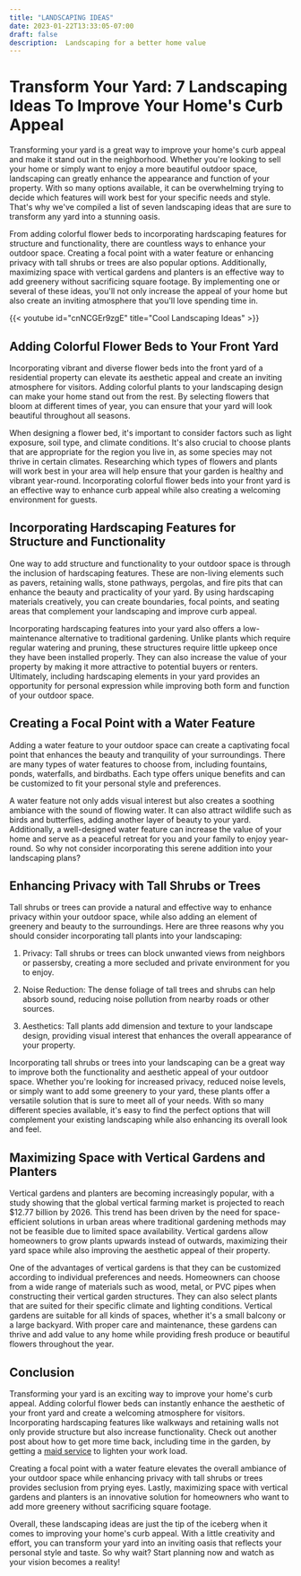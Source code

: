 ```yaml
---
title: "LANDSCAPING IDEAS"
date: 2023-01-22T13:33:05-07:00
draft: false
description:  Landscaping for a better home value
---
```


# Transform Your Yard: 7 Landscaping Ideas To Improve Your Home's Curb Appeal

Transforming your yard is a great way to improve your home's curb appeal and make it stand out in the neighborhood. Whether you're looking to sell your home or simply want to enjoy a more beautiful outdoor space, landscaping can greatly enhance the appearance and function of your property. With so many options available, it can be overwhelming trying to decide which features will work best for your specific needs and style. That's why we've compiled a list of seven landscaping ideas that are sure to transform any yard into a stunning oasis.

From adding colorful flower beds to incorporating hardscaping features for structure and functionality, there are countless ways to enhance your outdoor space. Creating a focal point with a water feature or enhancing privacy with tall shrubs or trees are also popular options. Additionally, maximizing space with vertical gardens and planters is an effective way to add greenery without sacrificing square footage. By implementing one or several of these ideas, you'll not only increase the appeal of your home but also create an inviting atmosphere that you'll love spending time in.

{{< youtube id="cnNCGEr9zgE" title="Cool Landscaping Ideas" >}}

## Adding Colorful Flower Beds to Your Front Yard

Incorporating vibrant and diverse flower beds into the front yard of a residential property can elevate its aesthetic appeal and create an inviting atmosphere for visitors. Adding colorful plants to your landscaping design can make your home stand out from the rest. By selecting flowers that bloom at different times of year, you can ensure that your yard will look beautiful throughout all seasons.

When designing a flower bed, it's important to consider factors such as light exposure, soil type, and climate conditions. It's also crucial to choose plants that are appropriate for the region you live in, as some species may not thrive in certain climates. Researching which types of flowers and plants will work best in your area will help ensure that your garden is healthy and vibrant year-round. Incorporating colorful flower beds into your front yard is an effective way to enhance curb appeal while also creating a welcoming environment for guests.

## Incorporating Hardscaping Features for Structure and Functionality

One way to add structure and functionality to your outdoor space is through the inclusion of hardscaping features. These are non-living elements such as pavers, retaining walls, stone pathways, pergolas, and fire pits that can enhance the beauty and practicality of your yard. By using hardscaping materials creatively, you can create boundaries, focal points, and seating areas that complement your landscaping and improve curb appeal.

Incorporating hardscaping features into your yard also offers a low-maintenance alternative to traditional gardening. Unlike plants which require regular watering and pruning, these structures require little upkeep once they have been installed properly. They can also increase the value of your property by making it more attractive to potential buyers or renters. Ultimately, including hardscaping elements in your yard provides an opportunity for personal expression while improving both form and function of your outdoor space.

## Creating a Focal Point with a Water Feature

Adding a water feature to your outdoor space can create a captivating focal point that enhances the beauty and tranquility of your surroundings. There are many types of water features to choose from, including fountains, ponds, waterfalls, and birdbaths. Each type offers unique benefits and can be customized to fit your personal style and preferences.

A water feature not only adds visual interest but also creates a soothing ambiance with the sound of flowing water. It can also attract wildlife such as birds and butterflies, adding another layer of beauty to your yard. Additionally, a well-designed water feature can increase the value of your home and serve as a peaceful retreat for you and your family to enjoy year-round. So why not consider incorporating this serene addition into your landscaping plans?

## Enhancing Privacy with Tall Shrubs or Trees

Tall shrubs or trees can provide a natural and effective way to enhance privacy within your outdoor space, while also adding an element of greenery and beauty to the surroundings. Here are three reasons why you should consider incorporating tall plants into your landscaping:

1. Privacy: Tall shrubs or trees can block unwanted views from neighbors or passersby, creating a more secluded and private environment for you to enjoy.

2. Noise Reduction: The dense foliage of tall trees and shrubs can help absorb sound, reducing noise pollution from nearby roads or other sources.

3. Aesthetics: Tall plants add dimension and texture to your landscape design, providing visual interest that enhances the overall appearance of your property.

Incorporating tall shrubs or trees into your landscaping can be a great way to improve both the functionality and aesthetic appeal of your outdoor space. Whether you're looking for increased privacy, reduced noise levels, or simply want to add some greenery to your yard, these plants offer a versatile solution that is sure to meet all of your needs. With so many different species available, it's easy to find the perfect options that will complement your existing landscaping while also enhancing its overall look and feel.

## Maximizing Space with Vertical Gardens and Planters

Vertical gardens and planters are becoming increasingly popular, with a study showing that the global vertical farming market is projected to reach $12.77 billion by 2026. This trend has been driven by the need for space-efficient solutions in urban areas where traditional gardening methods may not be feasible due to limited space availability. Vertical gardens allow homeowners to grow plants upwards instead of outwards, maximizing their yard space while also improving the aesthetic appeal of their property.

One of the advantages of vertical gardens is that they can be customized according to individual preferences and needs. Homeowners can choose from a wide range of materials such as wood, metal, or PVC pipes when constructing their vertical garden structures. They can also select plants that are suited for their specific climate and lighting conditions. Vertical gardens are suitable for all kinds of spaces, whether it's a small balcony or a large backyard. With proper care and maintenance, these gardens can thrive and add value to any home while providing fresh produce or beautiful flowers throughout the year.

## Conclusion

Transforming your yard is an exciting way to improve your home's curb appeal. Adding colorful flower beds can instantly enhance the aesthetic of your front yard and create a welcoming atmosphere for visitors. Incorporating hardscaping features like walkways and retaining walls not only provide structure but also increase functionality.  Check out another post about how to get more time back, including time in the garden, by getting a [maid service](https://yokeup.net/posts/hiring-a-tree-service)  to lighten your work load.

Creating a focal point with a water feature elevates the overall ambiance of your outdoor space while enhancing privacy with tall shrubs or trees provides seclusion from prying eyes. Lastly, maximizing space with vertical gardens and planters is an innovative solution for homeowners who want to add more greenery without sacrificing square footage.

Overall, these landscaping ideas are just the tip of the iceberg when it comes to improving your home's curb appeal. With a little creativity and effort, you can transform your yard into an inviting oasis that reflects your personal style and taste. So why wait? Start planning now and watch as your vision becomes a reality!
